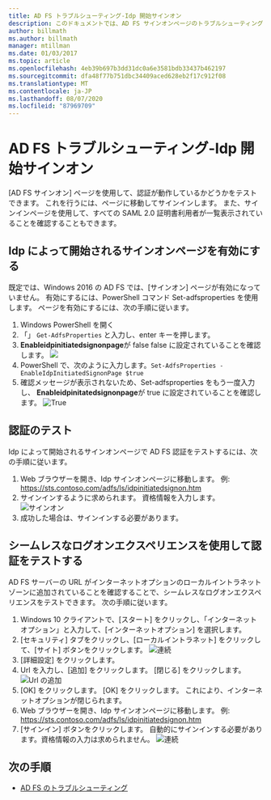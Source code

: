 ```yaml
---
title: AD FS トラブルシューティング-Idp 開始サインオン
description: このドキュメントでは、AD FS サインオンページのトラブルシューティングを行う方法について説明します。
author: billmath
ms.author: billmath
manager: mtillman
ms.date: 01/03/2017
ms.topic: article
ms.openlocfilehash: 4eb39b697b3dd31dc0a6e3581bdb33437b462197
ms.sourcegitcommit: dfa48f77b751dbc34409aced628eb2f17c912f08
ms.translationtype: MT
ms.contentlocale: ja-JP
ms.lasthandoff: 08/07/2020
ms.locfileid: "87969709"
---
```

# <a name="ad-fs-troubleshooting---idp-initiated-sign-on"></a>AD FS トラブルシューティング-Idp 開始サインオン
[AD FS サインオン] ページを使用して、認証が動作しているかどうかをテストできます。  これを行うには、ページに移動してサインインします。  また、サインインページを使用して、すべての SAML 2.0 証明書利用者が一覧表示されていることを確認することもできます。

## <a name="enable-the-idp-initiated-sign-on-page"></a>Idp によって開始されるサインオンページを有効にする
既定では、Windows 2016 の AD FS では、[サインオン] ページが有効になっていません。  有効にするには、PowerShell コマンド Set-adfsproperties を使用します。  ページを有効にするには、次の手順に従います。

1.  Windows PowerShell を開く
2.  「」 `Get-AdfsProperties` と入力し、enter キーを押します。
3.  **Enableidpinitiatedsignonpage**が false false に設定されていることを確認します。 ![](media/ad-fs-tshoot-initiatedsignon/idp2.png)
4.  PowerShell で、次のように入力します。`Set-AdfsProperties -EnableIdpInitiatedSignonPage $true`
5.  確認メッセージが表示されないため、Set-adfsproperties をもう一度入力し、 **Enableidpinitatedsignonpage**が true に設定されていることを確認します。
![True](media/ad-fs-tshoot-initiatedsignon/idp4.png)

## <a name="test-authentication"></a>認証のテスト
Idp によって開始されるサインオンページで AD FS 認証をテストするには、次の手順に従います。

1.  Web ブラウザーを開き、Idp サインオンページに移動します。  例: https://sts.contoso.com/adfs/ls/idpinitiatedsignon.htm
2.  サインインするように求められます。  資格情報を入力します。
![サインオン](media/ad-fs-tshoot-initiatedsignon/idp5.png)
3.  成功した場合は、サインインする必要があります。


## <a name="test-authentication-using-a-seamless-logon-experience"></a>シームレスなログオンエクスペリエンスを使用して認証をテストする
AD FS サーバーの URL がインターネットオプションのローカルイントラネットゾーンに追加されていることを確認することで、シームレスなログオンエクスペリエンスをテストできます。  次の手順に従います。

1.  Windows 10 クライアントで、[スタート] をクリックし、「インターネットオプション」と入力して、[インターネットオプション] を選択します。
2.   [セキュリティ] タブをクリックし、[ローカルイントラネット] をクリックして、[サイト] ボタンをクリックします。
![連続](media/ad-fs-tshoot-initiatedsignon/idp8.png)
1.  [詳細設定] をクリックします。
2.  Url を入力し、[追加] をクリックします。  [閉じる] をクリックします。
![Url の追加](media/ad-fs-tshoot-initiatedsignon/idp9.png)
1.  [OK] をクリックします。  [OK] をクリックします。  これにより、インターネットオプションが閉じられます。
2.  Web ブラウザーを開き、Idp サインオンページに移動します。  例: https://sts.contoso.com/adfs/ls/idpinitiatedsignon.htm
3.  [サインイン] ボタンをクリックします。  自動的にサインインする必要があります。資格情報の入力は求められません。
![連続](media/ad-fs-tshoot-initiatedsignon/idp6.png)

## <a name="next-steps"></a>次の手順

- [AD FS のトラブルシューティング](ad-fs-tshoot-overview.md)
